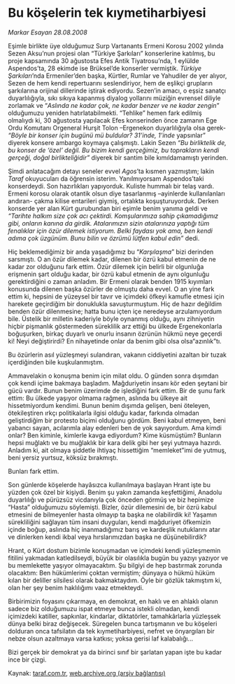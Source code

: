 # Bu köşelerin tek kıymetiharbiyesi 

*Markar Esayan 28.08.2008*

<div class="yazi">
<p>Eşimle birlikte üye olduğumuz Surp Vartanants Ermeni Korosu 2002 yılında Sezen Aksu’nun projesi olan “Türkiye Şarkıları” konserlerine katılmış, bu proje kapsamında 30 ağustosta Efes Antik Tiyatrosu’nda, 1 eylülde Aspendos’ta, 28 ekimde ise Brüksel’de konserler vermiştik. <i>Türkiye Şarkıları</i>’nda Ermeniler’den başka, Kürtler, Rumlar ve Yahudiler de yer alıyor, Sezen de hem kendi repertuarını seslendiriyor, hem de eşlikçi grupların şarkılarına orijinal dillerinde iştirak ediyordu. Sezen’in amacı, o eşsiz sanatçı duyarlılığıyla, sıkı sıkıya kapanmış diyalog yollarını müziğin evrensel diliyle zorlamak ve “<i>Aslında ne kadar çok, ne kadar benzer ve ne kadar zengin</i>” olduğumuzu yeniden hatırlatabilmekti. “Tehlike” hemen fark edilmiş olmalıydı ki, 30 ağustosta yapılacak Efes konserinden önce zamanın Ege Ordu Komutanı Orgeneral Hurşit Tolon –Ergenekon duyarlılığıyla olsa gerek- <i>“Böyle bir konser için bugünü mü buldular? 31’inde, 1’inde </i>yapsınlar” diyerek konsere ambargo koymaya çalışmıştı. Lakin Sezen <i>“Bu birliktelik de, bu konser de ‘özel’ değil. Bu bizim kendi gerçeğimiz, bu toprakların kendi gerçeği, doğal birlikteliğidir”</i> diyerek bir santim bile kımıldamamıştı yerinden. </p>
<p>Şimdi anlatacağım detayı seneler evvel <i>Agos</i>’ta kısmen yazmıştım; lakin <i>Taraf</i> okuyucuları da öğrensin isterim. Yanılmıyorsam Aspendos’taki konserdeydi. Son hazırlıkları yapıyorduk. Kuliste hummalı bir telaş vardı. Ermeni korosu olarak otantik olsun diye tasarlanmış –ayinlerde kullanılanları andıran- çakma kilise entarileri giymiş, ortalıkta koşuşturuyorduk. Derken konserde yer alan Kürt gurubundan biri eşimle benim yanıma geldi ve <i>“Tarihte halkım size çok acı çektirdi. Komşularımıza sahip çıkamadığımız gibi, onların kanına da girdik. Atalarımızın sizin atalarınıza yaptığı tüm fenalıklar için özür dilemek istiyorum. Belki faydası yok ama, ben kendi adıma çok üzgünüm. Bunu bilin ve özrümü lütfen kabul edin”</i> dedi.</p>
<p>Hiç beklemediğimiz bir anda yaşadığımız bu “<i>Karşılaşma</i>” bizi derinden sarsmıştı. O an özür dilemek kadar, dilenen bir özrü kabul etmenin de ne kadar zor olduğunu fark ettim. Özür dilemek için belirli bir olgunluğa erişmenin şart olduğu kadar, bir özrü kabul etmenin de aynı olgunluğu gerektirdiğini o zaman anladım. Bir Ermeni olarak benden 1915 kıyımları konusunda dilenen başka özürler de olmuştu daha evvel. O an yine fark ettim ki, hepsini de yüzeysel bir tavır ve içimdeki öfkeyi kamufle etmesi için harekete geçirdiğim bir donuklukla savuşturmuştum. Hiç de hazır değildim benden özür dilenmesine; hatta bunu içten içe neredeyse arzulamıyordum bile. Üstelik bir milletin kaderiyle böyle oynanmış olduğu, aynı zihniyetin hiçbir pişmanlık göstermeden süreklilik arz ettiği bu ülkede Ergenekonlarla boğuşurken, birkaç duyarlı ve onurlu insanın özrünün hükmü neye geçerdi ki! Neyi değiştirirdi? En nihayetinde onlar da benim gibi olsa olsa“azınlık”tı.</p>
<p>Bu özürlerin asıl yüzleşmeyi sulandıran, vakanın ciddiyetini azaltan bir tuzak içerdiğinden bile kuşkulanmıştım.</p>
<p>Ammavelakin o konuşma benim için milat oldu. O günden sonra dışımdan çok kendi içime bakmaya başladım. Mağduriyetin insanı kör eden şeytani bir gücü vardır. Bunun benim üzerimde de işlediğini fark ettim. Bir de şunu fark ettim: Bu ülkede yaşıyor olmama rağmen, aslında bu ülkeye ait hissetmiyordum kendimi. Bunun benim dışımda gelişen, beni öteleyen, ötekileştiren ırkçı politikalarla ilgisi olduğu kadar, farkında olmadan geliştirdiğim bir protesto biçimi olduğunu gördüm. Beni kabul etmeyen, beni yabancı sayan, acılarımla alay edenleri ben de yok sayıyordum. Ama kimdi onlar? Ben kiminle, kimlerle kavga ediyordum? Kime küsmüştüm? Bunların hepsi muğlaktı ve bu muğlaklık bir kara delik gibi her şeyi yutmaya hazırdı. Anladım ki, ait olmaya şiddetle ihtiyaç hissettiğim “memleket”imi de yutmuş, beni yersiz yurtsuz, köksüz bırakmıştı. </p>
<p>Bunları fark ettim.</p>
<p>Son günlerde köşelerde hayâsızca kullanılmaya başlayan Hrant işte bu yüzden çok özel bir kişiydi. Benim şu yakın zamanda keşfettiğimi, Anadolu duyarlılığı ve pürüzsüz vicdanıyla çok önceden görmüş ve biz hepimize “Hasta” olduğumuzu söylemişti. Bizler, özür dilemesini de, bir özrü kabul etmesini de bilmeyenler hasta olmayıp ta başka ne olabilirdik ki! Yaşamın sürekliliğini sağlayan tüm insani duyguları, kendi mağduriyet öfkemizin içinde boğup, aslında hiç inanmadığımız barış ve kardeşlik nutuklarını atar ve dinlerken kendi ikbal veya hırslarımızdan başka ne düşünebilirdik?</p>
<p>Hrant, o Kürt dostum bizimle konuşmadan ve içimdeki kendi yüzleşmemin fitilini yakmadan katledilseydi, büyük bir olasılıkla bugün bu yazıyı yazıyor ve bu memlekette yaşıyor olmayacaktım. Şu bilgiyi de hep bastırmak zorunda olacaktım: Ben hükümlerimi çoktan vermiştim; dünyaya o hükmü hüküm kılan bir deliller silsilesi olarak bakmaktaydım. Öyle bir gözlük takmıştım ki, olan her şey benim haklılığımı vaaz etmekteydi.</p>
<p>Birbirimizin foyasını çıkarmaya, en demokrat, en haklı ve en ahlaklı olanın sadece biz olduğumuzu ispat etmeye bunca istekli olmadan, kendi içimizdeki katiller, sapkınlar, kindarlar, diktatörler, tamahkârlarla yüzleşsek dünya belki biraz değişecek. Süregelen bunca tartışmanın ve bu köşeleri dolduran onca tafsilatın da tek kıymetiharbiyesi, nefret ve önyargıları bir nebze olsun azaltmaya varsa katkısı; yoksa gerisi laf kalabalığı...</p>
<p>Bizi gerçek bir demokrat ya da birinci sınıf bir şarlatan yapan işte bu kadar ince bir çizgi.</p>
<p></p></div>

Kaynak: [taraf.com.tr](m), [web.archive.org (arşiv bağlantısı)](http://web.archive.org/web/20101201034412/http://taraf.com.tr/markar-esayan/makale-bu-koselerin-tek-kiymetiharbiyesi.htm)
